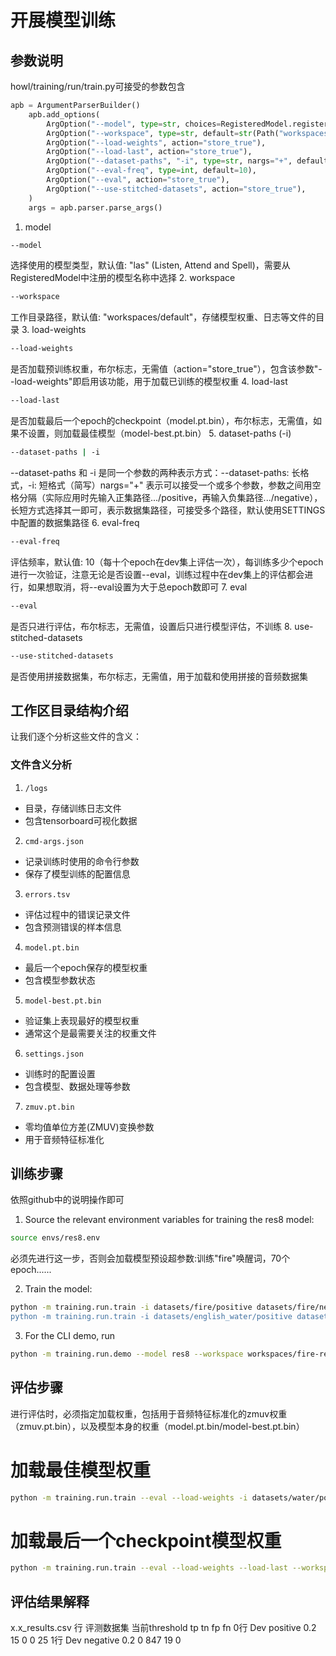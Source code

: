# 开展模型训练

## 参数说明
howl/training/run/train.py可接受的参数包含
```python
apb = ArgumentParserBuilder()
    apb.add_options(
        ArgOption("--model", type=str, choices=RegisteredModel.registered_names(), default="las",),
        ArgOption("--workspace", type=str, default=str(Path("workspaces") / "default")),
        ArgOption("--load-weights", action="store_true"),
        ArgOption("--load-last", action="store_true"),
        ArgOption("--dataset-paths", "-i", type=str, nargs="+", default=[SETTINGS.dataset.dataset_path],),
        ArgOption("--eval-freq", type=int, default=10),
        ArgOption("--eval", action="store_true"),
        ArgOption("--use-stitched-datasets", action="store_true"),
    )
    args = apb.parser.parse_args()
```

1. model
```bash
--model
```
选择使用的模型类型，默认值: "las" (Listen, Attend and Spell)，需要从RegisteredModel中注册的模型名称中选择
2. workspace
```bash
--workspace
```
工作目录路径，默认值: "workspaces/default"，存储模型权重、日志等文件的目录
3. load-weights
```bash
--load-weights
```
是否加载预训练权重，布尔标志，无需值（action="store_true"），包含该参数"--load-weights"即启用该功能，用于加载已训练的模型权重
4. load-last 
```bash
--load-last
```
是否加载最后一个epoch的checkpoint（model.pt.bin），布尔标志，无需值，如果不设置，则加载最佳模型（model-best.pt.bin）
5. dataset-paths (-i)
```bash
--dataset-paths | -i
```
--dataset-paths 和 -i 是同一个参数的两种表示方式：--dataset-paths: 长格式，-i: 短格式（简写）nargs="+" 表示可以接受一个或多个参数，参数之间用空格分隔（实际应用时先输入正集路径.../positive，再输入负集路径.../negative），长短方式选择其一即可，表示数据集路径，可接受多个路径，默认使用SETTINGS中配置的数据集路径
6. eval-freq
```bash
--eval-freq
```
评估频率，默认值: 10（每十个epoch在dev集上评估一次），每训练多少个epoch进行一次验证，注意无论是否设置--eval，训练过程中在dev集上的评估都会进行，如果想取消，将--eval设置为大于总epoch数即可
7. eval
```bash
--eval
```
是否只进行评估，布尔标志，无需值，设置后只进行模型评估，不训练
8. use-stitched-datasets
```bash
--use-stitched-datasets
```
是否使用拼接数据集，布尔标志，无需值，用于加载和使用拼接的音频数据集

## 工作区目录结构介绍

让我们逐个分析这些文件的含义：

### 文件含义分析

1. `/logs` 
- 目录，存储训练日志文件
- 包含tensorboard可视化数据

2. `cmd-args.json`
- 记录训练时使用的命令行参数
- 保存了模型训练的配置信息

3. `errors.tsv`
- 评估过程中的错误记录文件
- 包含预测错误的样本信息

4. `model.pt.bin`
- 最后一个epoch保存的模型权重
- 包含模型参数状态

5. `model-best.pt.bin`
- 验证集上表现最好的模型权重
- 通常这个是最需要关注的权重文件

6. `settings.json`
- 训练时的配置设置
- 包含模型、数据处理等参数

7. `zmuv.pt.bin`
- 零均值单位方差(ZMUV)变换参数
- 用于音频特征标准化

## 训练步骤
依照github中的说明操作即可
1. Source the relevant environment variables for training the res8 model: 
```bash
source envs/res8.env
```
必须先进行这一步，否则会加载模型预设超参数:训练"fire"唤醒词，70个epoch......

2. Train the model: 
```bash
python -m training.run.train -i datasets/fire/positive datasets/fire/negative --model res8 --workspace workspaces/fire-res8. It's recommended to also use --use-stitched-datasets if the training datasets are small.
python -m training.run.train -i datasets/english_water/positive datasets/english_water/negative --model res8 --workspace workspaces/english_water-res8-2501271209 --use-stitched-datasets
```
3. For the CLI demo, run 
```bash
python -m training.run.demo --model res8 --workspace workspaces/fire-res8.
```
## 评估步骤

进行评估时，必须指定加载权重，包括用于音频特征标准化的zmuv权重（zmuv.pt.bin），以及模型本身的权重（model.pt.bin/model-best.pt.bin）

# 加载最佳模型权重
```bash
python -m training.run.train --eval --load-weights -i datasets/water/positive datasets/water/negative --model res8 --workspace workspaces/water-res8-2501251337 --inference-seq 0 1 2 (--use-stitched-datasets) 
```
# 加载最后一个checkpoint模型权重
```bash
python -m training.run.train --eval --load-weights --load-last --workspace path/to/workspace -i datasets/fire/positive datasets/fire/negative --model res8 (--use-stitched-datasets)
```

## 评估结果解释

x.x_results.csv
行	评测数据集	当前threshold	tp	tn	fp	fn
0行	Dev positive	0.2	15	0	0	25
1行	Dev negative	0.2	0	847	19	0
